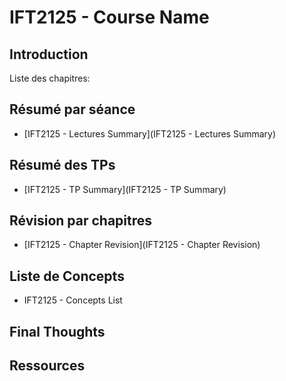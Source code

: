 # IFT2125 - Course Name

## Introduction

Liste des chapitres:

## Résumé par séance

- [IFT2125 - Lectures Summary](IFT2125 - Lectures Summary)

## Résumé des TPs

- [IFT2125 - TP Summary](IFT2125 - TP Summary)

## Révision par chapitres

- [IFT2125 - Chapter Revision](IFT2125 - Chapter Revision)

## Liste de Concepts

- IFT2125 - Concepts List

## Final Thoughts

## Ressources
